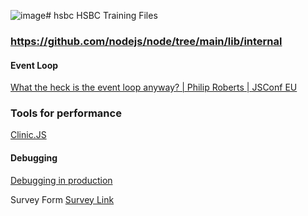 ![image](https://github.com/reactfiles/hsbc/assets/95652257/d5713399-68cd-4be8-b04b-96dd4a38b07d)# hsbc
HSBC Training Files


### https://github.com/nodejs/node/tree/main/lib/internal

#### Event Loop 
<a href="https://www.youtube.com/watch?v=8aGhZQkoFbQ">What the heck is the event loop anyway? | Philip Roberts | JSConf EU</a>

### Tools for performance
<a href="https://clinicjs.org/"> Clinic.JS </a>

#### Debugging
<a href="https://www.youtube.com/watch?v=O1YP8QP9gLA"> Debugging in production </a>


Survey Form
<a href="https://feedbackind.vinsys.com/Indiafeedback.html?batch_id%3D2027" > Survey Link </a>
